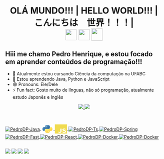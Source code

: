   <h1 align="center"> OLÁ MUNDO!!! | HELLO WORLD!!! |<br>
  こんにちは　世界！！！|<br>
  <img align="center" alt"Brazil-Icon" height="35" width="35" src="https://cdn3.iconfinder.com/data/icons/world-flags-flat-and-vectorised/62/brazil-256.png">
  <img align="center" alt"United-Kingdom-Icon" height="35" width="35" src="https://cdn4.iconfinder.com/data/icons/world-flags-rounded/900/uk_united_kingdom_britain_british_flag-256.png">
  <img align="center" alt"Japan-Icon" height="40" width="35" src="https://cdn1.iconfinder.com/data/icons/flags-free/64/Flags_Flag_Country_National_Symbol_Japan-256.png">
</h1>

  
<h2>Hiii me chamo Pedro Henrique, e estou focado em aprender conteúdos de programação!!!</h2>

- 🔭 Atualmente estou cursando Ciência da computação na UFABC
- 🌱 Estou aprendendo Java, Python e JavaScript
- 😄 Pronouns: Ele/Dele
- ⚡ Fun fact: Gosto muito de línguas, não só programação, atualmente estudo Japonês e Inglês
 
<div align="center">
  <a href="https://github.com/PedroHenriquedp">
  <img height="180em" src="https://github-readme-stats.vercel.app/api?username=PedroHenriquedp&show_icons=true&theme=tokyonight&include_all_commits=true&count_private=true"/>
  <img height="180em" src="https://github-readme-stats.vercel.app/api/top-langs/?username=PedroHenriquedp&layout=compact&langs_count=7&theme=tokyonight"/>
</div>

  ##
  
<div style="display: inline_block"><br>
  <img align="center" alt="PedroDP-Java" height="40" width="40" src="https://cdn.jsdelivr.net/gh/devicons/devicon/icons/java/java-original-wordmark.svg"/>
  <img align="center" alt="PedroDP-Python" height="30" width="40" src="https://raw.githubusercontent.com/devicons/devicon/master/icons/python/python-original.svg">
  <img align="center" alt="PedroDP-Js" height="30" width="40" src="https://raw.githubusercontent.com/devicons/devicon/master/icons/javascript/javascript-plain.svg">
  <img align="center" alt="PedroDP-Ts" height="30" width="40" src="https://cdn.jsdelivr.net/gh/devicons/devicon/icons/typescript/typescript-original.svg">
  <img align="center" alt="PedroDP-Spring" height="40" width="40" src="https://cdn.jsdelivr.net/gh/devicons/devicon/icons/spring/spring-original-wordmark.svg">
  <img align="center" alt="PedroDP-Fast" height="40" width="40" src="https://cdn.jsdelivr.net/gh/devicons/devicon/icons/fastapi/fastapi-original.svg">
  <img align="center" alt="PedroDP-React" height="40" width="40" src="https://cdn.jsdelivr.net/gh/devicons/devicon/icons/react/react-original.svg">
  <img align="center" alt="PedroDP-Docker" height="40" width="40" src="https://cdn.jsdelivr.net/gh/devicons/devicon/icons/docker/docker-original-wordmark.svg">
  <img align="center" alt="PedroDP-Docker" height="40" width="40" src="https://cdn.jsdelivr.net/gh/devicons/devicon/icons/mysql/mysql-plain.svg">


</div>
  
  ##
  
  <div>
  <a href="https://www.instagram.com/hanzo.kaguya/" target="_blank"><img src="https://img.shields.io/badge/-Instagram-%23E4405F?style=for-the-badge&logo=instagram&logoColor=white" target="_blank"></a>
  <a href = "mailto:contato.pedrohenriquedp@gmail.com"><img src="https://img.shields.io/badge/-Gmail-%23333?style=for-the-badge&logo=gmail&logoColor=white" target="_blank"></a>
  <a href="https://www.linkedin.com/in/pedro-henrique-dp/" target="_blank"><img src="https://img.shields.io/badge/-LinkedIn-%230077B5?style=for-the-badge&logo=linkedin&logoColor=white" target="_blank"></a> 
      <a href="https://api.whatsapp.com/send?phone=5511968500707&text=Me chame a qualquer momento, responderei o mais rápido possível :D" target="_blank"><img src="https://img.shields.io/badge/WhatsApp-25D366?style=for-the-badge&logo=whatsapp&logoColor=white" target="_blank"></a> 
  </div>
